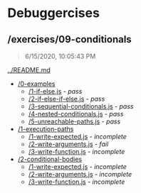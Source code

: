 # Debuggercises 

## /exercises/09-conditionals 

> 6/15/2020, 10:05:43 PM 

[../README.md](../README.md)

- [/0-examples](./0-examples/README.md)
  - [/1-if-else.js](./0-examples/README.md#1-if-elsejs) - _pass_ 
  - [/2-if-else-if-else.js](./0-examples/README.md#2-if-else-if-elsejs) - _pass_ 
  - [/3-sequential-conditionals.js](./0-examples/README.md#3-sequential-conditionalsjs) - _pass_ 
  - [/4-nested-conditionals.js](./0-examples/README.md#4-nested-conditionalsjs) - _pass_ 
  - [/5-unreachable-paths.js](./0-examples/README.md#5-unreachable-pathsjs) - _pass_ 
- [/1-execution-paths](./1-execution-paths/README.md)
  - [/1-write-expected.js](./1-execution-paths/README.md#1-write-expectedjs) - _incomplete_ 
  - [/2-write-arguments.js](./1-execution-paths/README.md#2-write-argumentsjs) - _fail_ 
  - [/3-write-function.js](./1-execution-paths/README.md#3-write-functionjs) - _incomplete_ 
- [/2-conditional-bodies](./2-conditional-bodies/README.md)
  - [/1-write-expected.js](./2-conditional-bodies/README.md#1-write-expectedjs) - _incomplete_ 
  - [/2-write-arguments.js](./2-conditional-bodies/README.md#2-write-argumentsjs) - _incomplete_ 
  - [/3-write-function.js](./2-conditional-bodies/README.md#3-write-functionjs) - _incomplete_ 

